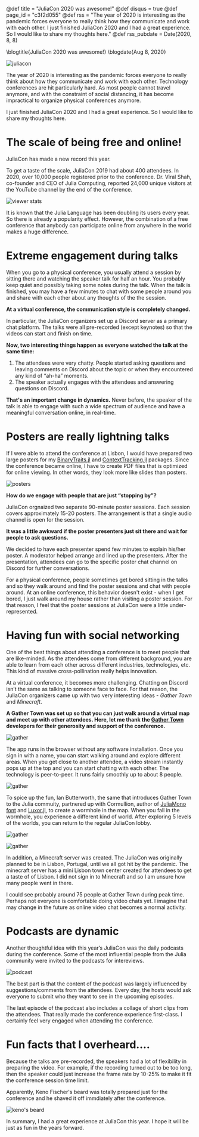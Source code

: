 @def title = "JuliaCon 2020 was awesome!"
@def disqus = true
@def page_id = "c3f2d055"
@def rss = "The year of 2020 is interesting as the pandemic forces everyone to really think how they communicate and work with each other. I just finished JuliaCon 2020 and I had a great experience.  So I would like to share my thoughts here."
@def rss_pubdate = Date(2020, 8, 8)

\blogtitle{JuliaCon 2020 was awesome!}
\blogdate{Aug 8, 2020}

![juliacon](/assets/pages/juliacon2020/juliacon_background_art.png)

The year of 2020 is interesting as the pandemic forces everyone to really think about how they communicate and work with each other. Technology conferences are hit particularly hard. As most people cannot travel anymore, and with the constraint of social distancing, it has become impractical to organize physical conferences anymore.

I just finished JuliaCon 2020 and I had a great experience.  So I would like to share my thoughts here.

# The scale of being free and online!

JuliaCon has made a new record this year.

To get a taste of the scale, JuliaCon 2019 had about 400 attendees. In 2020, over 10,000 people registered prior to the conference. Dr. Viral Shah, co-founder and CEO of Julia Computing, reported 24,000 unique visitors at the YouTube channel by the end of the conference.

![viewer stats](/assets/pages/juliacon2020/juliacon_24000_viewers.png)

It is known that the Julia Language has been doubling its users every year.  So there is already a popularity effect.  However, the combination of a free conference that anybody can participate online from anywhere in the world makes a huge difference.

#  Extreme engagement during talks

When you go to a physical conference, you usually attend a session by sitting there and watching the speaker talk for half an hour.  You probably keep quiet and possibly taking some notes during the talk. When the talk is finished, you may have a few minutes to chat with some people around you and share with each other about any thoughts of the the session.

**At a virtual conference, the communication style is completely changed.**

In particular, the JuliaCon organizers set up a Discord server as a primary chat platform. The talks were all pre-recorded (except keynotes) so that the videos can start and finish on time.

**Now, two interesting things happen as everyone watched the talk at the same time:**

1. The attendees were very chatty. People started asking questions and leaving comments on Discord about the topic or when they encountered any kind of “ah-ha” moments.
2. The speaker actually engages with the attendees and answering questions on Discord.  

**That's an important change in dynamics.** Never before, the speaker of the talk is able to engage with such a wide spectrum of audience and have a meaningful conversation online, in real-time.

# Posters are really lightning talks

If I were able to attend the conference at Lisbon, I would have prepared two large posters for my [BinaryTraits.jl](https://github.com/tk3369/BinaryTraits.jl) and [ContextTracking.jl](https://github.com/tk3369/ContextTracking.jl) packages. Since the conference became online, I have to create PDF files that is optimized for online viewing.  In other words, they look more like slides than posters.

![posters](/assets/pages/juliacon2020/juliacon_my_posters.png)

**How do we engage with people that are just “stopping by”?**

JuliaCon orgnaized two separate 90-minute poster sessions.  Each session covers approximately 15-20 posters.  The arrangement is that a single audio channel is open for the session.

**It was a little awkward if the poster presenters just sit there and wait for people to ask questions.**

We decided to have each presenter spend few minutes to explain his/her poster.  A moderator helped arrange and lined up the presenters.  After the presentation, attendees can go to the specific poster chat channel on Discord for further conversations.

For a physical conference, people sometimes get bored sitting in the talks and so they walk around and find the poster sessions and chat with people around. At an online conference, this behavior doesn't exist - when I get bored, I just walk around my house rather than visiting a poster session. For that reason, I feel that the poster sessions at JuliaCon were a little under-represented. 

# Having fun with social networking

One of the best things about attending a conference is to meet people that are like-minded.  As the attendees come from different background, you are able to learn from each other across different industries, technologies, etc. This kind of massive cross-pollination really helps innovation.

At a virtual conference, it becomes more challenging.  Chatting on Discord isn’t the same as talking to someone face to face.  For that reason, the JuliaCon organizers came up with two very interesting ideas - _Gather Town_ and _Minecraft_.

**A Gather Town was set up so that you can just walk around a virtual map and meet up with other attendees. Here, let me thank the [Gather Town](https://gather.town/) developers for their generosity and support of the conference.** 

![gather](/assets/pages/juliacon2020/juliacon_map.png)

The app runs in the browser without any software installation.  Once you sign in with a name, you can start walking around and explore different areas.  When you get close to another attendee, a video stream instantly pops up at the top and you can start chatting with each other.  The technology is peer-to-peer.  It runs fairly smoothly up to about 8 people.

![gather](/assets/pages/juliacon2020/juliacon_gather_boat_chat.png)

To spice up the fun, Ian Butterworth, the same that introduces Gather Town to the Julia commuity, partnered up with Cormullion, author of [JuliaMono font](https://juliamono.netlify.app/) and [Luxor.jl](https://github.com/JuliaGraphics/Luxor.jl), to create a wormhole in the map. When you fall in the wormhole, you experience a different kind of world. After exploring 5 levels of the worlds, you can return to the regular JuliaCon lobby.

![gather](/assets/pages/juliacon2020/juliacon_wormhole_pi.png)

![gather](/assets/pages/juliacon2020/juliacon_wormhole_illuminati.png)

In addition, a Minecraft server was created. The JuliaCon was originally planned to be in Lisbon, Portugal, until we all got hit by the pandemic.  The minecraft server has a mini Lisbon town center created for attendees to get a taste of of Lisbon. I did not sign in to Minecraft and so I am unsure how many people went in there.

I could see probably around 75 people at Gather Town during peak time. Perhaps not everyone is comfortable doing video chats yet. I imagine that may change in the future as online video chat becomes a normal activity. 

# Podcasts are dynamic

Another thoughtful idea with this year’s JuliaCon was the daily podcasts during the conference.  Some of the most influential people from the Julia community were invited to the podcasts for intereviews. 

![podcast](/assets/pages/juliacon2020/juliacon_podcast.png)

The best part is that the content of the podcast was largely influenced by suggestions/comments from the attendees.  Every day, the hosts would ask everyone to submit who they want to see in the upcoming episodes.

The last episode of the podcast also includes a collage of short clips from the attendees. That really made the conference experience first-class. I certainly feel very engaged when attending the conference.

# Fun facts that I overheard….

Because the talks are pre-recorded, the speakers had a lot of flexibility in preparing the video. For example, if the recording turned out to be too long, then the speaker could just increase the frame rate by 10-25% to make it fit the conference session time limit.

Apparently, Keno Fischer's beard was totally prepared just for the conference and he shaved it off immdiately after the conference.

![keno's beard](/assets/pages/juliacon2020/juliacon_keno_beard.png)

In summary, I had a great experience at JuliaCon this year. I hope it will be just as fun in the years forward.
